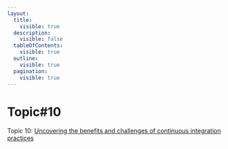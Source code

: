 ```yaml
---
layout:
  title:
    visible: true
  description:
    visible: false
  tableOfContents:
    visible: true
  outline:
    visible: true
  pagination:
    visible: true
---
```


# Topic#10

Topic 10: [Uncovering the benefits and challenges of continuous integration practices](https://ieeexplore.ieee.org/abstract/document/9374092/?casa\_token=H\_di3ZkRu8EAAAAA:DMlJXJhRcj-oXiFAIJBJzB\_Ybrevi\_d2t7ivneiGAOtJLZUmmJoU\_IeL-Btf\_Qn8epgEz0gX)

